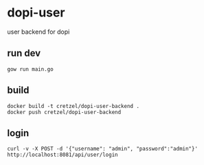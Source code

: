 # dopi-user

user backend for dopi

## run dev
```
gow run main.go
```

## build
```
docker build -t cretzel/dopi-user-backend .
docker push cretzel/dopi-user-backend
```

## login
```
curl -v -X POST -d '{"username": "admin", "password":"admin"}' http://localhost:8081/api/user/login
```